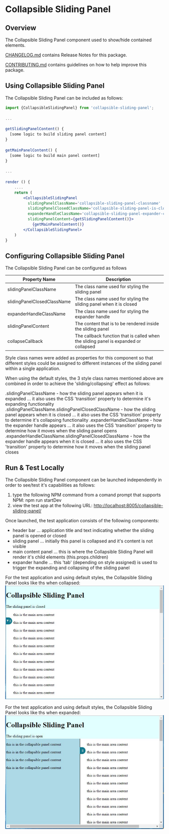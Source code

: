 # Collapsible Sliding Panel

## Overview

The Collapsible Sliding Panel component used to show/hide contained elements.

[CHANGELOG.md](CHANGELOG.md) contains Release Notes for this package.

[CONTRIBUTING.md](CONTRIBUTING.md) contains guidelines on how to help improve this package.

## Using Collapsible Sliding Panel

The Collapsible Sliding Panel can be included as follows:

```jsx
import {CollapsibleSlidingPanel} from 'collapsible-sliding-panel';

...

getSlidingPanelContent() {
  [some logic to build sliding panel content]
}

getMainPanelContent() {
  [some logic to build main panel content]
}

...

render () {
    ....
    return (
        <CollapsibleSlidingPanel
          slidingPanelClassName='collapsible-sliding-panel-classname'
          slidingPanelClosedClassName='collapsible-sliding-panel-is-closed-classname'
          expanderHandleClassName='collapsible-sliding-panel-expander-classname'
          slidingPanelContent={getSlidingPanelContent()}>
            {getMainPanelContent()}
        </CollapsibleSlidingPanel>
    )
}
```

## Configuring Collapsible Sliding Panel

The Collapsible Sliding Panel can be configured as follows

Property Name | Description
--------------|------------
slidingPanelClassName | The class name used for styling the sliding panel
slidingPanelClosedClassName | The class name used for styling the sliding panel when it is closed
expanderHandleClassName | The class name used for styling the expander handle
slidingPanelContent | The content that is to be rendered inside the sliding panel
collapseCallback | The callback function that is called when the sliding panel is expanded or collapsed

Style class names were added as properties for this component so that different styles could be assigned to different instances of the sliding panel within a single application.

When using the default styles, the 3 style class names mentioned above are combined in order to achieve the 'sliding/collapsing' effect as follows:

.slidingPanelClassName - how the sliding panel appears when it is expanded ... it also uses the CSS 'transition' property to determine it's expanding functionality
.slidingPanelClassName.slidingPanelClosedClassName - how the sliding panel appears when it is closed ... it also uses the CSS 'transition' property to determine it's collapsing functionality
.expanderHandleClassName - how the expander handle appears ... it also uses the CSS 'transition' property to determine how it moves when the sliding panel opens
.expanderHandleClassName.slidingPanelClosedClassName - how the expander handle appears when it is closed ... it also uses the CSS 'transition' property to determine how it moves when the sliding panel closes

## Run & Test Locally

The Collapsible Sliding Panel component can be launched independently in order to see/test it's capabilities as follows:

1. type the following NPM command from a comand prompt that supports NPM: npm run startDev
2. view the test app at the following URL: <http://localhost:8005/collapsible-sliding-panel/>

Once launched, the test application consists of the following components:

- header bar ... application title and text indicating whether the sliding panel is opened or closed
- sliding panel ... initially this panel is collapsed and it's content is not visible
- main content panel ... this is where the Collapsible Sliding Panel will render it's child elements (this.props.children)
- expander handle ... this 'tab' (depending on style assigned) is used to trigger the expanding and collapsing of the sliding panel

For the test application and using default styles, the Collapsible Sliding Panel looks like ths when collapsed:
![Image of Collapsible Sliding Panel when panel is collapsed](screen_cap_sliding_panel_closed.JPG)

For the test application and using default styles, the Collapsible Sliding Panel looks like ths when expanded:
![Image of Collapsible Sliding Panel when panel is expanded](screen_cap_sliding_panel_open.JPG)

